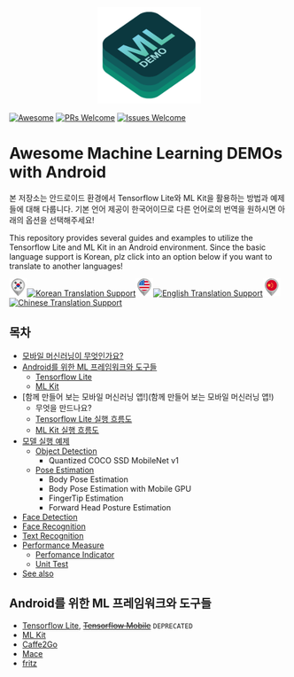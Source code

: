 <p align="center">
<img src="common/awesome-ml-demo-logo.png" width="187" height="174"/>
</p>


[![Awesome](https://cdn.rawgit.com/sindresorhus/awesome/d7305f38d29fed78fa85652e3a63e154dd8e8829/media/badge.svg)](https://github.com/motlabs/awesome-ml-demos-with-android) [![PRs Welcome](https://img.shields.io/badge/PRs-WELCOME!-9cf.svg?style=flat-square)](https://github.com/motlabs/awesome-ml-demos-with-android/pulls) [![Issues Welcome](https://img.shields.io/badge/Issues-WELCOME!-9cf.svg?style=flat-square)](https://github.com/motlabs/awesome-ml-demos-with-android/issues)

# Awesome Machine Learning DEMOs with Android

본 저장소는 안드로이드 환경에서 Tensorflow Lite와 ML Kit을 활용하는 방법과 예제들에 대해 다룹니다. 기본 언어 제공이 한국어이므로 다른 언어로의 번역을 원하시면 아래의 옵션을 선택해주세요!

This repository provides several guides and examples to utilize the Tensorflow Lite and ML Kit in an Android environment. Since the basic language support is Korean, plz click into an option below if you want to translate to another languages!

<img src="common/korean-icon.png" width="32" height="32"/>[![Korean Translation Support](https://img.shields.io/badge/Korean-available-9cf.svg?style=flat)](https://github.com/motlabs/awesome-ml-demos-with-android/blob/master/README.md)<img src="common/english-icon.png" width="32" height="32"/>[![English Translation Support](https://img.shields.io/badge/English-preparing-c6a4be.svg?style=flat)](https://github.com/motlabs/awesome-ml-demos-with-android/blob/master/README.md)<img src="common/chinese-icon.png" width="32" height="32"/>[![Chinese Translation Support](https://img.shields.io/badge/Chinese-preparing-c6a4be.svg?style=flat)](https://github.com/motlabs/awesome-ml-demos-with-android/blob/master/README.md)



## 목차

- [모바일 머신러닝이 무엇인가요?](#모바일-머신러닝이-무엇인가요?)
- [Android를 위한 ML 프레임워크와 도구들](#Android를-위한-ML-프레임워크와-도구들)
  - [Tensorflow Lite](#Tensorflow-Lite)
  - [ML Kit](#ML-Kit)
- [함께 만들어 보는 모바일 머신러닝 앱!](함께 만들어 보는 모바일 머신러닝 앱!)
  - 무엇을 만드나요?
  - [Tensorflow Lite 실행 흐름도](#Tensorflow-Lite-실행-흐름도)
  - [ML Kit 실행 흐름도](#ML-Kit-실행-흐름도)
- [모델 실행 예제](#모델-실행-예제)
  - [Object Detection](#Object-Detection)
    - Quantized COCO SSD MobileNet v1
  - [Pose Estimation](#Pose-Estimation)
    - Body Pose Estimation
    - Body Pose Estimation with Mobile GPU
    - FingerTip Estimation
    - Forward Head Posture Estimation
 - [Face Detection](#Face-Detection)
 - [Face Recognition](#Face-Recognition)
 - [Text Recognition](#Text-Recognition)
- [Performance Measure](#Performance-Measure)
  - [Perfomance Indicator](#Performance-Indicator)
  - [Unit Test](#Unit-Test)
- [See also](#See-Also)



## Android를 위한 ML 프레임워크와 도구들

- [Tensorflow Lite](https://www.tensorflow.org/mobile/tflite/), ~~[Tensorflow Mobile](https://www.tensorflow.org/mobile/)~~ `DEPRECATED`
- [ML Kit](https://developers.google.com/ml-kit/)
- [Caffe2Go](https://caffe2.ai/docs/mobile-integration.html)
- [Mace](https://mace.readthedocs.io/en/latest/user_guide/basic_usage.html)
- [fritz](https://www.fritz.ai/)
